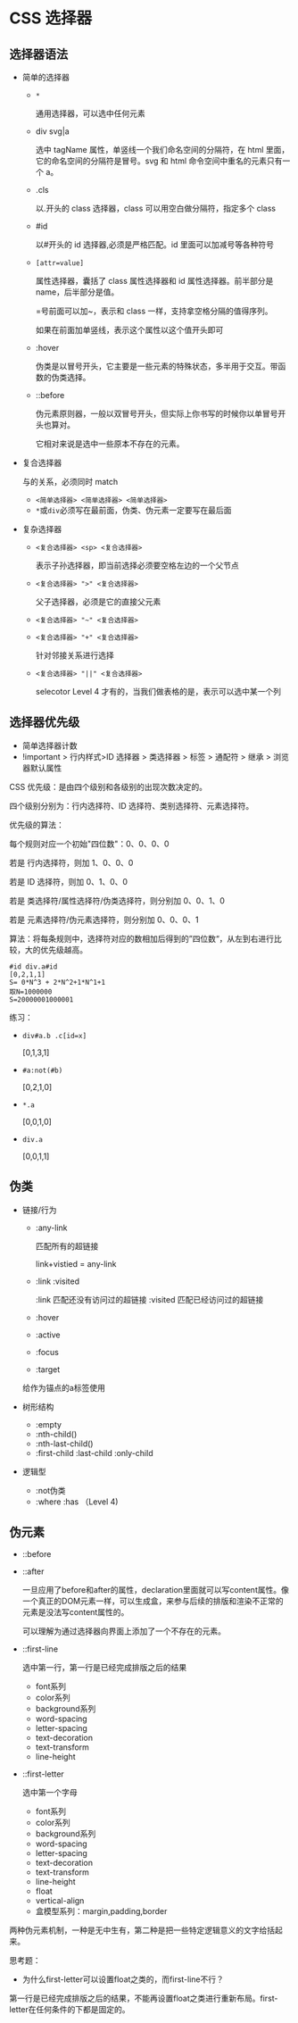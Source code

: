 # CSS 选择器

## 选择器语法

- 简单的选择器

  - `*`

    通用选择器，可以选中任何元素

  - div svg|a

    选中 tagName 属性，单竖线一个我们命名空间的分隔符，在 html 里面，它的命名空间的分隔符是冒号。svg 和 html 命令空间中重名的元素只有一个 a。

  - .cls

    以.开头的 class 选择器，class 可以用空白做分隔符，指定多个 class

  - #id

    以#开头的 id 选择器,必须是严格匹配。id 里面可以加减号等各种符号

  - `[attr=value]`

    属性选择器，囊括了 class 属性选择器和 id 属性选择器。前半部分是 name，后半部分是值。

    =号前面可以加~，表示和 class 一样，支持拿空格分隔的值得序列。

    如果在前面加单竖线，表示这个属性以这个值开头即可

  - :hover

    伪类是以冒号开头，它主要是一些元素的特殊状态，多半用于交互。带函数的伪类选择。

  - ::before

    伪元素原则器，一般以双冒号开头，但实际上你书写的时候你以单冒号开头也算对。

    它相对来说是选中一些原本不存在的元素。

- 复合选择器

  与的关系，必须同时 match

  - `<简单选择器> <简单选择器> <简单选择器>`
  - `*`或`div`必须写在最前面，伪类、伪元素一定要写在最后面

- 复杂选择器

  - `<复合选择器> <sp> <复合选择器>`

    表示子孙选择器，即当前选择必须要空格左边的一个父节点

  - `<复合选择器> ">" <复合选择器>`

    父子选择器，必须是它的直接父元素

  - `<复合选择器> "~" <复合选择器>`
  - `<复合选择器> "+" <复合选择器>`

    针对邻接关系进行选择

  - `<复合选择器> "||" <复合选择器>`

    selecotor Level 4 才有的，当我们做表格的是，表示可以选中某一个列

## 选择器优先级

- 简单选择器计数
- !important > 行内样式>ID 选择器 > 类选择器 > 标签 > 通配符 > 继承 > 浏览器默认属性

CSS 优先级：是由四个级别和各级别的出现次数决定的。

四个级别分别为：行内选择符、ID 选择符、类别选择符、元素选择符。

优先级的算法：

每个规则对应一个初始"四位数"：0、0、0、0

若是 行内选择符，则加 1、0、0、0

若是 ID 选择符，则加 0、1、0、0

若是 类选择符/属性选择符/伪类选择符，则分别加 0、0、1、0

若是 元素选择符/伪元素选择符，则分别加 0、0、0、1

算法：将每条规则中，选择符对应的数相加后得到的”四位数“，从左到右进行比较，大的优先级越高。　　
```
#id div.a#id
[0,2,1,1]
S= 0*N^3 + 2*N^2+1*N^1+1
取N=1000000
S=20000001000001
```
练习：

- `div#a.b .c[id=x]`

    [0,1,3,1]
- `#a:not(#b)`

    [0,2,1,0]
- `*.a`

    [0,0,1,0]

- `div.a`

    [0,0,1,1]
## 伪类
- 链接/行为
    - :any-link

         匹配所有的超链接

         link+vistied = any-link
    - :link :visited

      :link 匹配还没有访问过的超链接
      :visited 匹配已经访问过的超链接
      
    - :hover
    - :active
    - :focus
    - :target

     给作为锚点的a标签使用

- 树形结构
    - :empty
    - :nth-child()
    - :nth-last-child()
    - :first-child :last-child :only-child

- 逻辑型
    - :not伪类
    - :where :has （Level 4)
## 伪元素
- ::before
- ::after

    一旦应用了before和after的属性，declaration里面就可以写content属性。像一个真正的DOM元素一样，可以生成盒，来参与后续的排版和渲染不正常的元素是没法写content属性的。

    可以理解为通过选择器向界面上添加了一个不存在的元素。
- ::first-line

    选中第一行，第一行是已经完成排版之后的结果

    - font系列
    - color系列
    - background系列
    - word-spacing
    - letter-spacing
    - text-decoration
    - text-transform
    - line-height
- ::first-letter

    选中第一个字母

    - font系列
    - color系列
    - background系列
    - word-spacing
    - letter-spacing
    - text-decoration
    - text-transform
    - line-height
    - float
    - vertical-align
    - 盒模型系列：margin,padding,border

两种伪元素机制，一种是无中生有，第二种是把一些特定逻辑意义的文字给括起来。


   
思考题：

- 为什么first-letter可以设置float之类的，而first-line不行？

第一行是已经完成排版之后的结果，不能再设置float之类进行重新布局。first-letter在任何条件的下都是固定的。